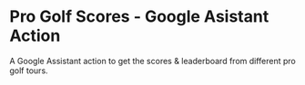 # Pro Golf Scores - Google Asistant Action

A Google Assistant action to get the scores & leaderboard from different pro golf tours.